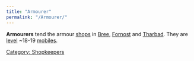 ```yaml
---
title: "Armourer"
permalink: "/Armourer/"
---
```


**Armourers** tend the armour [shops](shop "wikilink") in
[Bree](Bree_Armourer "wikilink"), [Fornost](Fornost_Armourer "wikilink")
and [Tharbad](Tharbad_Armourer "wikilink"). They are
[level](level "wikilink") ~18-19 [mobiles](mobile "wikilink").

[Category: Shopkeepers](Category:_Shopkeepers "wikilink")